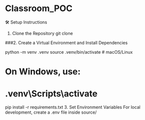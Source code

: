 # Classroom_POC

🛠 Setup Instructions
1. Clone the Repository
git clone <repo-url>

###2. Create a Virtual Environment and Install Dependencies

python -m venv .venv
source .venv/bin/activate  # macOS/Linux
# On Windows, use:
# .venv\Scripts\activate

pip install -r requirements.txt
3. Set Environment Variables
For local development, create a .env file inside source/
